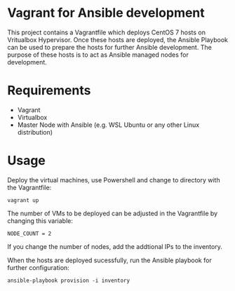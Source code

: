 # Vagrant for Ansible development

This project contains a Vagrantfile which deploys CentOS 7 hosts on Vritualbox Hypervisor.
Once these hosts are deployed, the Ansible Playbook can be used to prepare the hosts for further Ansible development. 
The purpose of these hosts is to act as Ansible managed nodes for development.

# Requirements

- Vagrant
- Virtualbox
- Master Node with Ansible (e.g. WSL Ubuntu or any other Linux distribution)

# Usage 

Deploy the virtual machines, use Powershell and change to directory with the Vagrantfile:
```
vagrant up 
```

The number of VMs to be deployed can be adjusted in the Vagrantfile by changing this variable:
```
NODE_COUNT = 2
```
If you change the number of nodes, add the addtional IPs to the inventory.


When the hosts are deployed sucessfully, run the Ansible playbook for further configuration:
```
ansible-playbook provision -i inventory
```
